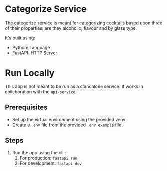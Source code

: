 # Categorize Service

The categorize service is meant for categorizing cocktails based upon three
of their properties: are they alcoholic, flavour and  by glass type. 

It's built using:
- Python: Language
- FastAPI: HTTP Server

# Run Locally
This app is not meant to be run as a standalone service. It works in collaboration with
the `api-service`.

## Prerequisites
- Set up the virtual environment using the provided venv
- Create a `.env` file from the provided `.env.example` file.

## Steps
1. Run the app using the cli :
    1. For production: `fastapi run`
    2. For development: `fastapi dev`